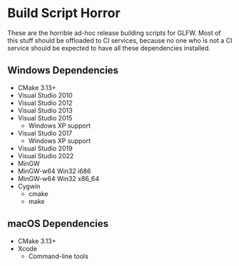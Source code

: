 # Build Script Horror

These are the horrible ad-hoc release building scripts for GLFW.  Most of this
stuff should be offloaded to CI services, because no one who is not a CI service
should be expected to have all these dependencies installed.

## Windows Dependencies

 - CMake 3.13+
 - Visual Studio 2010
 - Visual Studio 2012
 - Visual Studio 2013
 - Visual Studio 2015
   - Windows XP support
 - Visual Studio 2017
   - Windows XP support
 - Visual Studio 2019
 - Visual Studio 2022
 - MinGW
 - MinGW-w64 Win32 i686
 - MinGW-w64 Win32 x86\_64
 - Cygwin
   - cmake
   - make

## macOS Dependencies

 - CMake 3.13+
 - Xcode
   - Command-line tools

